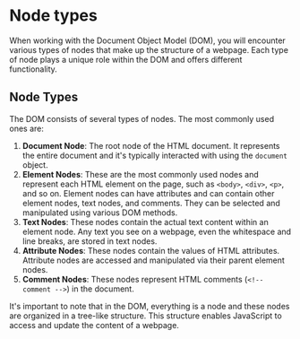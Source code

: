 # Node types

When working with the Document Object Model (DOM), you will encounter various types of nodes that make up the structure of a webpage. Each type of node plays a unique role within the DOM and offers different functionality.

## Node Types

The DOM consists of several types of nodes. The most commonly used ones are:

1. **Document Node**: The root node of the HTML document. It represents the entire document and it's typically interacted with using the `document` object.
2. **Element Nodes**: These are the most commonly used nodes and represent each HTML element on the page, such as `<body>`, `<div>`, `<p>`, and so on. Element nodes can have attributes and can contain other element nodes, text nodes, and comments. They can be selected and manipulated using various DOM methods.
3. **Text Nodes**: These nodes contain the actual text content within an element node. Any text you see on a webpage, even the whitespace and line breaks, are stored in text nodes.
4. **Attribute Nodes**: These nodes contain the values of HTML attributes. Attribute nodes are accessed and manipulated via their parent element nodes.
5. **Comment Nodes**: These nodes represent HTML comments (`<!-- comment -->`) in the document.

It's important to note that in the DOM, everything is a node and these nodes are organized in a tree-like structure. This structure enables JavaScript to access and update the content of a webpage.